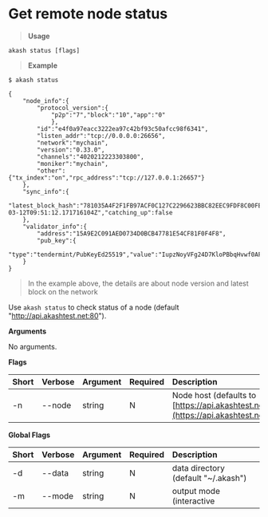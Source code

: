 # Get remote node status

> **Usage**

```text
akash status [flags]
```

> **Example**

```text
$ akash status

{
    "node_info":{
        "protocol_version":{
            "p2p":"7","block":"10","app":"0"
            },
        "id":"e4f0a97eacc3222ea97c42bf93c50afcc98f6341",
        "listen_addr":"tcp://0.0.0.0:26656",
        "network":"mychain",
        "version":"0.33.0",
        "channels":"4020212223303800",
        "moniker":"mychain",
        "other":{"tx_index":"on","rpc_address":"tcp://127.0.0.1:26657"}
    },
    "sync_info":{
        "latest_block_hash":"781035A4F2F1FB97ACF0C127C2296623BBC82EEC9FDF8C00FE26CE58D363DF68","latest_app_hash":"BF27325B8BB1002D0F458F37D792E6E45D8F422B4B99A8B599A653CDAAE39145","latest_block_height":"10595","latest_block_time":"2020-03-12T09:51:12.171716104Z","catching_up":false
    },
    "validator_info":{
        "address":"15A9E2C091AED0734D0BCB47781E54CF81F0F4F8",
        "pub_key":{
            "type":"tendermint/PubKeyEd25519","value":"IupzNoyVFg24D7KloPBbqHvwf0AFNS4mt99kZOUzQ6w="},"voting_power":"100"
    }
}

```

> In the example above, the details are about node version and latest block on the network

Use `akash status` to check status of a node (default "http://api.akashtest.net:80").

**Arguments**

No arguments.

**Flags**

| Short | Verbose | Argument | Required | Description |
| :--- | :--- | :--- | :--- | :--- |
| -n | --node | string | N | Node host \(defaults to [https://api.akashtest.net:80](https://api.akashtest.net:80)\). |

**Global Flags**

| Short | Verbose | Argument | Required | Description |
| :--- | :--- | :--- | :--- | :--- |
| -d | --data | string | N | data directory (default "~/.akash") |
| -m | --mode | string | N | output mode (interactive|shell|json) (default "interactive") |
